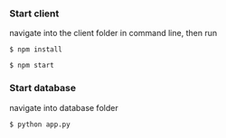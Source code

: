### Start client

navigate into the client folder in command line, then run

```
$ npm install
```

```
$ npm start
```

### Start database

navigate into database folder

```
$ python app.py
```

